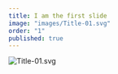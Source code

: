 ```yaml
---
title: I am the first slide
image: "images/Title-01.svg"
order: "1"
published: true
---
```


![Title-01.svg](/images/Title-01.svg)